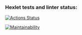 ### Hexlet tests and linter status:
[![Actions Status](https://github.com/salisa14/frontend-project-lvl2/workflows/hexlet-check/badge.svg)](https://github.com/salisa14/frontend-project-lvl2/actions)

[![Maintainability](https://api.codeclimate.com/v1/badges/8627568d20f153af078d/maintainability)](https://codeclimate.com/github/salisa14/frontend-project-lvl2/maintainability)